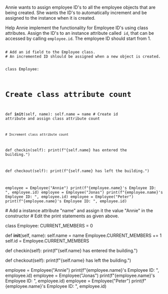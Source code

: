 Annie wants to assign employee ID's to all the employee objects that are being created. She wants the ID's to automatically increment and be assigned to the instance when it is created.

Help Annie implement the functionality for Employee ID's using class attributes. Assign the ID's to an instance attribute called` id`, that can be accessed by calling `employee.id`. The employee ID should start from 1.


<codeblock language="python" type="exercise" testMode="fixedInput">
<code>
# Add an id field to the Employee class.
# An incremented ID shlould be assigned when a new object is created.

class Employee:

  # Create class attribute count

  def __init__(self, name):
    self.name = name
    # Create id attribute and assign class attribute count

    # Increment class attribute count

  def checkin(self):
    print(f"{self.name} has entered the building.")

  def checkout(self):
    print(f"{self.name} has left the building.")

employee = Employee("Annie")
print(f"{employee.name}'s Employee ID: ", employee.id)
employee = Employee("Jonas")
print(f"{employee.name}'s Employee ID: ", employee.id)
employee = Employee("Peter")
print(f"{employee.name}'s Employee ID: ", employee.id)
</code>

<solution>
# Add a instance attribute "name" and assign it the value "Annie" in the constructor
# Edit the print statements as given above.

class Employee:
  CURRENT_MEMBERS = 0

  def __init__(self, name):
    self.name = name
    Employee.CURRENT_MEMBERS += 1
    self.id = Employee.CURRENT_MEMBERS

  def checkin(self):
    print(f"{self.name} has entered the building.")

  def checkout(self):
    print(f"{self.name} has left the building.")

employee = Employee("Annie")
print(f"{employee.name}'s Employee ID: ", employee.id)
employee = Employee("Jonas")
print(f"{employee.name}'s Employee ID: ", employee.id)
employee = Employee("Peter")
print(f"{employee.name}'s Employee ID: ", employee.id)
</solution>
</codeblock>